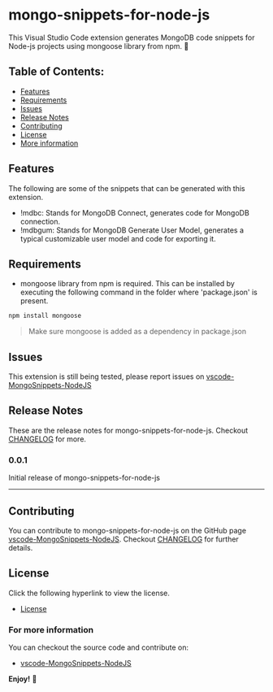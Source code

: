 # mongo-snippets-for-node-js

This Visual Studio Code extension generates MongoDB code snippets for Node-js projects using mongoose library from npm. :leaves:

## Table of Contents:

- [Features](#features)
- [Requirements](#requirements)
- [Issues](#issues)
- [Release Notes](#release-notes)
- [Contributing](#contributing)
- [License](#license)
- [More information](#for-more-information)

## Features

The following are some of the snippets that can be generated with this extension.

- !mdbc: Stands for MongoDB Connect, generates code for MongoDB connection.
- !mdbgum: Stands for MongoDB Generate User Model, generates a typical customizable user model and code for exporting it.

## Requirements

- mongoose library from npm is required.
This can be installed by executing the following command in the folder where 'package.json' is present.
```bash
npm install mongoose
```
> Make sure mongoose is added as a dependency in package.json

## Issues

This extension is still being tested, please report issues on [vscode-MongoSnippets-NodeJS](https://github.com/roerohan/vscode-MongoSnippets-NodeJS/issues)

## Release Notes

These are the release notes for mongo-snippets-for-node-js. Checkout [CHANGELOG](https://github.com/roerohan/vscode-MongoSnippets-NodeJS/blob/master/CHANGELOG.md) for more.

### 0.0.1

Initial release of mongo-snippets-for-node-js

-----------------------------------------------------------------------------------------------------------

## Contributing

You can contribute to mongo-snippets-for-node-js on the GitHub page [vscode-MongoSnippets-NodeJS](https://github.com/roerohan/vscode-MongoSnippets-NodeJS). Checkout [CHANGELOG](https://github.com/roerohan/vscode-MongoSnippets-NodeJS/blob/master/CONTRIBUTING.md) for further details.

## License

Click the following hyperlink to view the license.
* [License](https://github.com/roerohan/vscode-MongoSnippets-NodeJS/blob/master/LICENSE)

### For more information

You can checkout the source code and contribute on:

* [vscode-MongoSnippets-NodeJS](https://github.com/roerohan/vscode-MongoSnippets-NodeJS)

**Enjoy!** :leaves:

